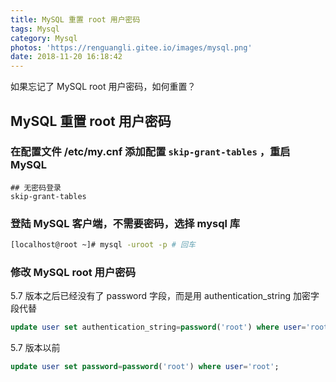 ```yaml
---
title: MySQL 重置 root 用户密码
tags: Mysql
category: Mysql
photos: 'https://renguangli.gitee.io/images/mysql.png'
date: 2018-11-20 16:18:42
---
```


如果忘记了 MySQL root 用户密码，如何重置？

<!-- more -->

## MySQL 重置 root 用户密码

### 在配置文件 /etc/my.cnf 添加配置 `skip-grant-tables` ，重启 MySQL

```
## 无密码登录
skip-grant-tables
```

### 登陆 MySQL 客户端，不需要密码，选择 mysql 库

```bash
[localhost@root ~]# mysql -uroot -p # 回车
```

### 修改 MySQL root 用户密码

5.7 版本之后已经没有了 password 字段，而是用 authentication_string 加密字段代替

```sql
update user set authentication_string=password('root') where user='root';
```

5.7 版本以前
```sql
update user set password=password('root') where user='root';
```
